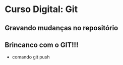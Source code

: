 # Curso Digital: Git

## Gravando mudanças no repositório

## Brincanco com o GIT!!!

* comando git push